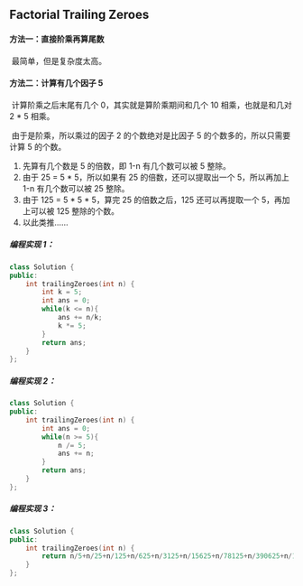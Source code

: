 ## Factorial Trailing Zeroes

#### 方法一：直接阶乘再算尾数

​		最简单，但是复杂度太高。

#### 方法二：计算有几个因子 5

​		计算阶乘之后末尾有几个 0，其实就是算阶乘期间和几个 10 相乘，也就是和几对 2 * 5 相乘。

​		由于是阶乘，所以乘过的因子 2 的个数绝对是比因子 5 的个数多的，所以只需要计算 5 的个数。

1. 先算有几个数是 5 的倍数，即 1-n 有几个数可以被 5 整除。
2. 由于 25 = 5 * 5，所以如果有 25 的倍数，还可以提取出一个 5，所以再加上 1-n 有几个数可以被 25 整除。
3. 由于 125 = 5 * 5 * 5，算完 25 的倍数之后，125 还可以再提取一个 5，再加上可以被 125 整除的个数。
4. 以此类推……

##### 编程实现 1：

```c++
class Solution {
public:
    int trailingZeroes(int n) {
        int k = 5;
        int ans = 0;
        while(k <= n){
            ans += n/k;
            k *= 5;
        }
        return ans;
    }
};
```

##### 编程实现 2：

```c++
class Solution {
public:
    int trailingZeroes(int n) {
        int ans = 0;
        while(n >= 5){
            n /= 5;
            ans += n;
        }
        return ans;
    }
};
```

##### 编程实现 3：

```c++
class Solution {
public:
    int trailingZeroes(int n) {
        return n/5+n/25+n/125+n/625+n/3125+n/15625+n/78125+n/390625+n/1953125+n/9765625+n/48828125;
    }
};
```

